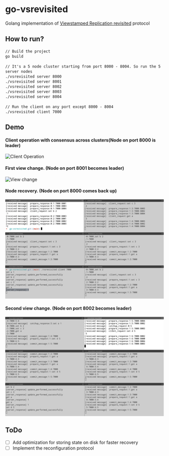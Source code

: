 # go-vsrevisited
Golang implementation of [Viewstamped Replication revisited](https://pmg.csail.mit.edu/papers/vr-revisited.pdf) protocol

## How to run?
```
// Build the project
go build

// It's a 5 node cluster starting from port 8000 - 8004. So run the 5 server nodes
./vsrevisited server 8000
./vsrevisited server 8001
./vsrevisited server 8002
./vsrevisited server 8003
./vsrevisited server 8004

// Run the client on any port except 8000 - 8004
./vsrevisited client 7000
```

## Demo

#### Client operation with consensus across clusters(Node on port 8000 is leader)
![Client Operation](demo/Client%20Operation.gif)

#### First view change. (Node on port 8001 becomes leader)
![View change](demo/View%20Change.gif)

#### Node recovery. (Node on port 8000 comes back up)
![Node recovery](demo/Recovery.gif)

#### Second view change. (Node on port 8002 becomes leader)
![Second View change](demo/View%20Change%20In%20Order.gif)

## ToDo 
 - [ ] Add optimization for storing state on disk for faster recovery
 - [ ] Implement the reconfiguration protocol
